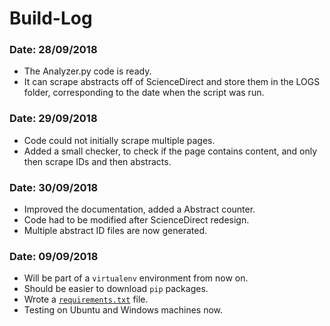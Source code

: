 # Build-Log

### Date: 28/09/2018
- The Analyzer.py code is ready.
- It can scrape abstracts off of ScienceDirect and store them in the LOGS folder, corresponding to the date when the
script was run.

### Date: 29/09/2018
- Code could not initially scrape multiple pages.
- Added a small checker, to check if the page contains content, and only then scrape IDs and then abstracts.

### Date: 30/09/2018
- Improved the documentation, added a Abstract counter.
- Code had to be modified after ScienceDirect redesign.
- Multiple abstract ID files are now generated.

### Date: 09/09/2018
- Will be part of a ```virtualenv``` environment from now on.
- Should be easier to download ```pip``` packages.
- Wrote a <a title="Packages required" href="https://github.com/SarthakJShetty/Bias/master/requirements.txt">```requirements.txt```</a> file.
- Testing on Ubuntu and Windows machines now.